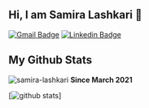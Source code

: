## Hi, I am Samira Lashkari  👋

[![Gmail Badge](https://img.shields.io/badge/-lashkari.samira93@gmail.com-c14438?style=flat&logo=Gmail&logoColor=white&link=mailto:lashkari.samira93@gmail.com)](mailto:lashkari.samira93@gmail.com)
[![Linkedin Badge](https://img.shields.io/badge/-Samira%20Lashkari-0072b1?style=flat&logo=Linkedin&logoColor=white&link=https://ir.linkedin.com/in/samira-lashkari-26382295/)](https://ir.linkedin.com/in/samira-lashkari-26382295/) 
</p>

## My Github Stats

<p align=left> <img src=https://komarev.com/ghpvc/?username=samira-lashkari alt=samira-lashkari /> <b>Since March 2021</b></p>

[![github stats](https://github-readme-stats.vercel.app/api?username=samira-lashkari)]

<!--- 👋 Hi, I’m @samira-lashkari
- 👀 I’m interested in ...
- 🌱 I’m currently learning ...
- 💞️ I’m looking to collaborate on ...
- 📫 How to reach me ... --->

<!---
samira-lashkari/samira-lashkari is a ✨ special ✨ repository because its `README.md` (this file) appears on your GitHub profile.
You can click the Preview link to take a look at your changes.
--->
